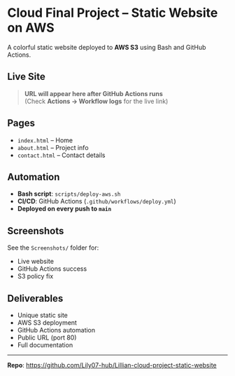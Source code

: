 # Cloud Final Project – Static Website on AWS

A colorful static website deployed to **AWS S3** using Bash and GitHub Actions.

## Live Site
> **URL will appear here after GitHub Actions runs**  
> (Check **Actions → Workflow logs** for the live link)

##  Pages
- `index.html` – Home  
- `about.html` – Project info  
- `contact.html` – Contact details  

## Automation
- **Bash script**: `scripts/deploy-aws.sh`  
- **CI/CD**: GitHub Actions (`.github/workflows/deploy.yml`)  
- **Deployed on every push to `main`**

##  Screenshots
See the `Screenshots/` folder for:
- Live website
- GitHub Actions success
- S3 policy fix

##  Deliverables
- Unique static site   
- AWS S3 deployment   
- GitHub Actions automation  
- Public URL (port 80)  
- Full documentation  

---
**Repo**: https://github.com/Lily07-hub/Lillian-cloud-project-static-website
